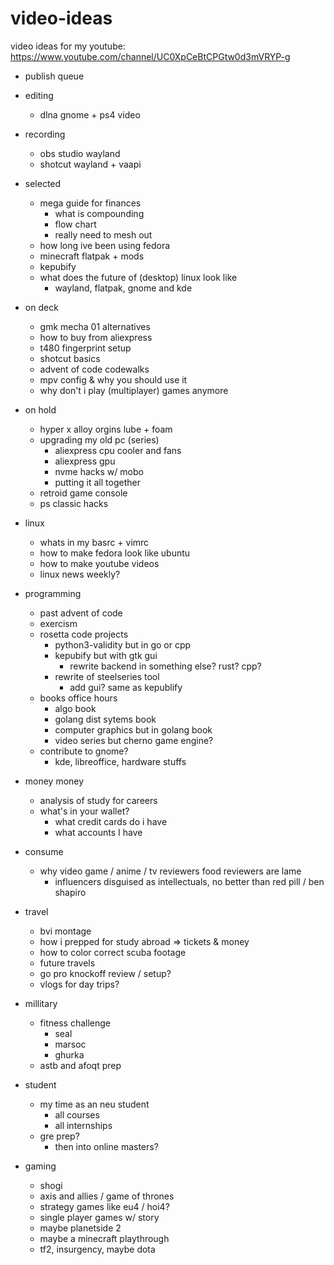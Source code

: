 # video-ideas
video ideas for my youtube: https://www.youtube.com/channel/UC0XpCeBtCPGtw0d3mVRYP-g

- publish queue

- editing
    - dlna gnome + ps4 video

- recording
    - obs studio wayland
    - shotcut wayland + vaapi

- selected
    - mega guide for finances
        - what is compounding
        - flow chart
        - really need to mesh out
    - how long ive been using fedora
    - minecraft flatpak + mods
    - kepubify
    - what does the future of (desktop) linux look like
        - wayland, flatpak, gnome and kde

- on deck
    - gmk mecha 01 alternatives
    - how to buy from aliexpress
    - t480 fingerprint setup
    - shotcut basics
    - advent of code codewalks
    - mpv config & why you should use it
    - why don't i play (multiplayer) games anymore

- on hold
    - hyper x alloy orgins lube + foam
    - upgrading my old pc (series)
        - aliexpress cpu cooler and fans
        - aliexpress gpu
        - nvme hacks w/ mobo
        - putting it all together
    - retroid game console
    - ps classic hacks

- linux
    - whats in my basrc + vimrc
    - how to make fedora look like ubuntu
    - how to make youtube videos
    - linux news weekly?

- programming
    - past advent of code
    - exercism
    - rosetta code projects
        - python3-validity but in go or cpp
        - kepubify but with gtk gui
            - rewrite backend in something else? rust? cpp?
        - rewrite of steelseries tool
            - add gui? same as kepublify
    - books office hours
        - algo book
        - golang dist sytems book
        - computer graphics but in golang book
        - video series but cherno game engine?
    - contribute to gnome?
        - kde, libreoffice, hardware stuffs

- money money
    - analysis of study for careers
    - what's in your wallet?
        - what credit cards do i have
        - what accounts I have 

- consume
    - why video game / anime / tv reviewers food reviewers are lame
        - influencers disguised as intellectuals, no better than red pill /
        ben shapiro

- travel
    - bvi montage
    - how i prepped for study abroad => tickets & money
    - how to color correct scuba footage
    - future travels
    - go pro knockoff review / setup?
    - vlogs for day trips?

- millitary
    - fitness challenge
        - seal
        - marsoc
        - ghurka
    - astb and afoqt prep

- student
    - my time as an neu student
        - all courses
        - all internships
    - gre prep?
        - then into online masters?

- gaming
    - shogi
    - axis and allies / game of thrones
    - strategy games like eu4 / hoi4?
    - single player games w/ story
    - maybe planetside 2
    - maybe a minecraft playthrough
    - tf2, insurgency, maybe dota

